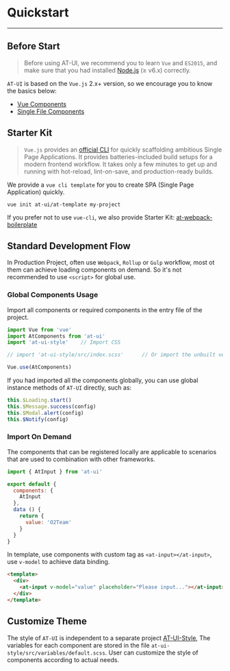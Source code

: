 
# Quickstart

----

## Before Start

> Before using AT-UI, we recommend you to learn `Vue` and `ES2015`, and make sure that you had installed [Node.js](https://nodejs.org/en/) (≥ v6.x) correctly.

`AT-UI` is based on the `Vue.js` 2.x+ version, so we encourage you to know the basics below:

- [Vue Components](https://cn.vuejs.org/v2/guide/components.html)
- [Single File Components](https://cn.vuejs.org/v2/guide/single-file-components.html)

## Starter Kit

>  `Vue.js` provides an [official CLI](https://github.com/vuejs/vue-cli) for quickly scaffolding ambitious Single Page Applications. It provides batteries-included build setups for a modern frontend workflow. It takes only a few minutes to get up and running with hot-reload, lint-on-save, and production-ready builds.

We provide a `vue cli template` for you to create SPA (Single Page Application) quickly.

```shell
vue init at-ui/at-template my-project
```

If you prefer not to use `vue-cli`, we also provide Starter Kit: [at-webpack-boilerplate](https://github.com/at-ui/at-webpack-boilerplate)

## Standard Development Flow

In Production Project, often use `Webpack`, `Rollup` or `Gulp` workflow, most ot them can achieve loading components on demand. So it's not recommended to use `<script>` for global use.

### Global Components Usage

Import all components or required components in the entry file of the project.

```js
import Vue from 'vue'
import AtComponents from 'at-ui'
import 'at-ui-style'    // Import CSS

// import 'at-ui-style/src/index.scss'      // Or import the unbuilt version of SCSS

Vue.use(AtComponents)
```

If you had imported all the components globally, you can use global instance methods of `AT-UI` directly, such as:

```js
this.$Loading.start()
this.$Message.success(config)
this.$Modal.alert(config)
this.$Notify(config)
```

### Import On Demand

The components that can be registered locally are applicable to scenarios that are used to combination with other frameworks.

```js
import { AtInput } from 'at-ui'

export default {
  components: {
    AtInput
  },
  data () {
    return {
      value: 'O2Team'
    }
  }
}
```

In template, use components with custom tag as `<at-input></at-input>`, use `v-model` to achieve data binding.

```html
<template>
  <div>
    <at-input v-model="value" placeholder="Please input..."></at-input>
  </div>
</template>
```

## Customize Theme

The style of `AT-UI` is independent to a separate project [AT-UI-Style](https://github.com/at-ui/at-ui-style), The variables for each component are stored in the file `at-ui-style/src/variables/default.scss`. User can customize the style of components according to actual needs.
